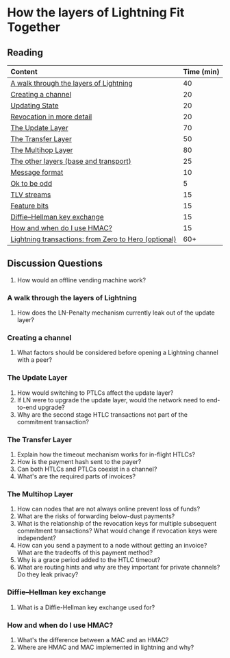 # How the layers of Lightning Fit Together

## Reading

| Content | Time \(min\) |
| :--- | :--- |
| [A walk through the layers of Lightning](https://btctranscripts.com/scalingbitcoin/tel-aviv-2019/edgedevplusplus/lightning-network-layer-by-layer/) | 40 |
| [Creating a channel](https://ellemouton.com/posts/creating-a-channel/) | 20 |
| [Updating State](https://ellemouton.com/posts/updating-state/) | 20 |
| [Revocation in more detail](https://ellemouton.com/posts/revocation/) | 20 |
| [The Update Layer](https://btctranscripts.com/chaincode-labs/chaincode-residency/2019-06-26-rene-pickhardt-update-layer/) | 70 |
| [The Transfer Layer](https://btctranscripts.com/chaincode-labs/chaincode-residency/2019-06-24-fabrice-drouin-the-transfer-layer/) | 50 |
| [The Multihop Layer](https://btctranscripts.com/chaincode-labs/chaincode-residency/2019-06-24-rene-pickhardt-multihop-in-lightning/) | 80 |
| [The other layers \(base and transport\)](https://btctranscripts.com/chaincode-labs/chaincode-residency/2019-06-24-fabrice-drouin-base-and-transport-layers-of-lightning-network/) | 25 |
| [Message format](https://github.com/lightning/bolts/blob/master/01-messaging.md#lightning-message-format) | 10 |
| [Ok to be odd](https://github.com/lightning/bolts/blob/caae842bfcadd144ab3ec7ce74c317dca07ac78c/00-introduction.md#its-ok-to-be-odd) | 5 |
| [TLV streams](https://github.com/lightning/bolts/blob/master/01-messaging.md#type-length-value-format) | 15 |
| [Feature bits](https://github.com/lightning/bolts/blob/master/09-features.md) | 15 |
| [Diffie–Hellman key exchange](https://en.wikipedia.org/wiki/Diffie%E2%80%93Hellman_key_exchange) | 15 |
| [How and when do I use HMAC?](https://security.stackexchange.com/questions/20129/how-and-when-do-i-use-hmac) | 15 |
| [Lightning transactions: from Zero to Hero \(optional\)](https://github.com/t-bast/lightning-docs/blob/master/lightning-txs.md) | 60+ |

## Discussion Questions

1. How would an offline vending machine work?

### A walk through the layers of Lightning

1. How does the LN-Penalty mechanism currently leak out of the update layer?

### Creating a channel

1. What factors should be considered before opening a Lightning channel with a peer?

### The Update Layer

1. How would switching to PTLCs affect the update layer?
2. If LN were to upgrade the update layer, would the network need to end-to-end upgrade?
3. Why are the second stage HTLC transactions not part of the commitment transaction?

### The Transfer Layer

1. Explain how the timeout mechanism works for in-flight HTLCs?
2. How is the payment hash sent to the payer?
3. Can both HTLCs and PTLCs coexist in a channel?
4. What's are the required parts of invoices?

### The Multihop Layer

1. How can nodes that are not always online prevent loss of funds?
2. What are the risks of forwarding below-dust payments?
3. What is the relationship of the revocation keys for multiple subsequent commitment transactions? What would change if revocation keys were independent?
4. How can you send a payment to a node without getting an invoice? What are the tradeoffs of this payment method?
5. Why is a grace period added to the HTLC timeout?
6. What are routing hints and why are they important for private channels? Do they leak privacy?

### Diffie–Hellman key exchange

1. What is a Diffie-Hellman key exchange used for?

### How and when do I use HMAC?

1. What's the difference between a MAC and an HMAC?
2. Where are HMAC and MAC implemented in lightning and why?

